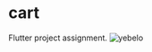 # cart

Flutter project assignment.
![yebelo](https://user-images.githubusercontent.com/59501811/195271582-7ea46597-a1b3-4107-a6f4-146c437a6c19.png)
